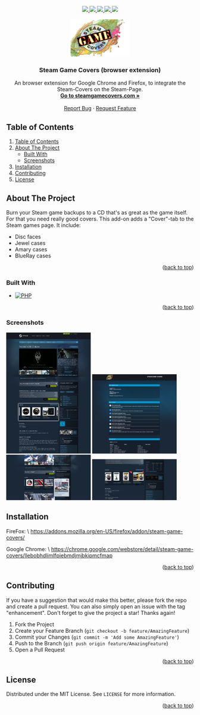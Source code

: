 <a name="readme-top"></a>

<div align="center">
  <a href="https://github.com/domidodo/Steam-Game-Covers_BrowserExtension/graphs/contributors">
    <img src="https://img.shields.io/github/contributors/domidodo/Steam-Game-Covers_BrowserExtension.svg?style=for-the-badge">
  </a>
  <a href="https://github.com/domidodo/Steam-Game-Covers_BrowserExtension/network/members">
    <img src="https://img.shields.io/github/forks/domidodo/Steam-Game-Covers_BrowserExtension.svg?style=for-the-badge">
  </a>
  <a href="https://github.com/domidodo/Steam-Game-Covers_BrowserExtension/stargazers">
    <img src="https://img.shields.io/github/stars/domidodo/Steam-Game-Covers_BrowserExtension.svg?style=for-the-badge">
  </a>
  <a href="https://github.com/domidodo/Steam-Game-Covers_BrowserExtension/issues">
    <img src="https://img.shields.io/github/issues/domidodo/Steam-Game-Covers_BrowserExtension.svg?style=for-the-badge">
  </a>
  <a href="https://github.com/domidodo/Steam-Game-Covers_BrowserExtension/blob/main/LICENSE">
    <img src="https://img.shields.io/github/license/domidodo/Steam-Game-Covers_BrowserExtension.svg?style=for-the-badge">
  </a>
  
  <!-- PROJECT LOGO -->
  <br />
  <br />
  <a href="https://github.com/domidodo/Steam-Game-Covers_BrowserExtension">
    <img src="extension/img/logo.png" alt="Logo" width="159" height="100">
  </a>

  <h3 align="center">Steam Game Covers (browser extension)</h3>

  <p align="center">
    An browser extension for Google Chrome and Firefox, to integrate the Steam-Covers on the Steam-Page. 
    <br />
    <a href="https://www.steamgamecovers.com/"><strong>Go to steamgamecovers.com »</strong></a>
    <br />
    <br />
    <a href="https://github.com/domidodo/Steam-Game-Covers_BrowserExtension/issues">Report Bug</a>
    ·
    <a href="https://github.com/domidodo/Steam-Game-Covers_BrowserExtension/issues">Request Feature</a>
  </p>
</div>


## Table of Contents
<!-- TABLE OF CONTENTS -->
<ol>
  <li><a href="#table-of-contents">Table of Contents</a></li>
  <li>
    <a href="#about-the-project">About The Project</a>
    <ul>
      <li><a href="#built-with">Built With</a></li>
      <li><a href="#screenshots">Screenshots</a></li>
    </ul>
  </li>
  <li><a href="#installation">Installation</a></li>
  <li><a href="#contributing">Contributing</a></li>
  <li><a href="#license">License</a></li>
</ol>



<!-- ABOUT THE PROJECT -->
## About The Project

Burn your Steam game backups to a CD that&#39;s as great as the game itself. For that you need really good covers. This add-on adds a &#34;Cover&#34;-tab to the Steam games page. 
It include: 
- Disc faces 
- Jewel cases 
- Amary cases 
- BlueRay cases

<p align="right">(<a href="#readme-top">back to top</a>)</p>



### Built With

* [![PHP][Js]][Js-url]


<p align="right">(<a href="#readme-top">back to top</a>)</p>

### Screenshots

<img src="screenshots/Screenshot highlighting.png" width="45%"></img>
 <img src="screenshots/Settings_English.PNG" width="45%"></img>
 <img src="screenshots/Popup.png" width="45%"></img>
 <img src="screenshots/Bundle.PNG" width="45%"></img>

<!-- GETTING STARTED -->

## Installation

FireFox: \\
https://addons.mozilla.org/en-US/firefox/addon/steam-game-covers/


Google Chrome: \\
https://chrome.google.com/webstore/detail/steam-game-covers/llebobhdlimlfpiebmdjmjbkipmcfmap

<p align="right">(<a href="#readme-top">back to top</a>)</p>


<!-- CONTRIBUTING -->
## Contributing

If you have a suggestion that would make this better, please fork the repo and create a pull request. You can also simply open an issue with the tag "enhancement".
Don't forget to give the project a star! Thanks again!

1. Fork the Project
2. Create your Feature Branch (`git checkout -b feature/AmazingFeature`)
3. Commit your Changes (`git commit -m 'Add some AmazingFeature'`)
4. Push to the Branch (`git push origin feature/AmazingFeature`)
5. Open a Pull Request

<p align="right">(<a href="#readme-top">back to top</a>)</p>



<!-- LICENSE -->
## License

Distributed under the MIT License. See `LICENSE` for more information.

<p align="right">(<a href="#readme-top">back to top</a>)</p>



<!-- MARKDOWN LINKS & IMAGES -->
<!-- https://www.markdownguide.org/basic-syntax/#reference-style-links -->
[Js]: https://shields.io/badge/JavaScript-F7DF1E?logo=JavaScript&logoColor=000&style=flat-square
[Js-url]: https://wiki.selfhtml.org/wiki/JavaScript
